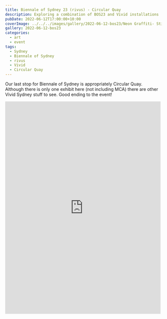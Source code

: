 ```yaml
---
title: Biennale of Sydney 23 (rivus) - Circular Quay
description: Exploring a combination of BOS23 and Vivid installations
pubDate: 2022-06-12T17:00:00+10:00
coverImage: ../../../images/gallery/2022-06-12-bos23/Neon Graffiti- Still Here (1).jpeg
gallery: 2022-06-12-bos23
categories:
  - art
  - event
tags:
  - Sydney
  - Biennale of Sydney
  - rivus
  - Vivid
  - Circular Quay
---
```


Our last stop for Biennale of Sydney is appropriately Circular Quay. Although there is only one exhibit here (not including MCA) there are other Vivid Sydney stuff to see. Good ending to the event!

<iframe src="https://www.facebook.com/plugins/post.php?href=https%3A%2F%2Fwww.facebook.com%2Fchris1.tham%2Fposts%2Fpfbid02xnVZJFhqTevbdUcoYceEwBqj6wNvEAcxDWVRDxNFRc2WmFeDXodNe8DnapMNBCxzl&show_text=true&width=500" width="500" height="684" style="border:none;overflow:hidden" scrolling="no" frameborder="0" allowfullscreen="true" allow="autoplay; clipboard-write; encrypted-media; picture-in-picture; web-share"></iframe>
